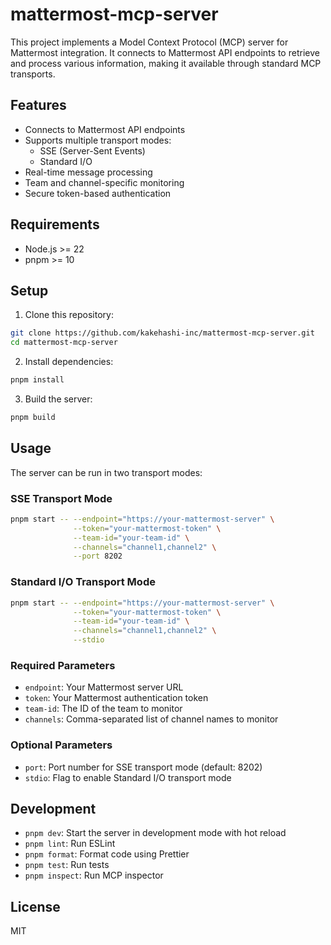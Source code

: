 # mattermost-mcp-server

This project implements a Model Context Protocol (MCP) server for Mattermost integration. It connects to Mattermost API endpoints to retrieve and process various information, making it available through standard MCP transports.

## Features

- Connects to Mattermost API endpoints
- Supports multiple transport modes:
  - SSE (Server-Sent Events)
  - Standard I/O
- Real-time message processing
- Team and channel-specific monitoring
- Secure token-based authentication

## Requirements

- Node.js >= 22
- pnpm >= 10

## Setup

1. Clone this repository:

```bash
git clone https://github.com/kakehashi-inc/mattermost-mcp-server.git
cd mattermost-mcp-server
```

2. Install dependencies:

```bash
pnpm install
```

3. Build the server:

```bash
pnpm build
```

## Usage

The server can be run in two transport modes:

### SSE Transport Mode

```bash
pnpm start -- --endpoint="https://your-mattermost-server" \
              --token="your-mattermost-token" \
              --team-id="your-team-id" \
              --channels="channel1,channel2" \
              --port 8202
```

### Standard I/O Transport Mode

```bash
pnpm start -- --endpoint="https://your-mattermost-server" \
              --token="your-mattermost-token" \
              --team-id="your-team-id" \
              --channels="channel1,channel2" \
              --stdio
```

### Required Parameters

- `endpoint`: Your Mattermost server URL
- `token`: Your Mattermost authentication token
- `team-id`: The ID of the team to monitor
- `channels`: Comma-separated list of channel names to monitor

### Optional Parameters

- `port`: Port number for SSE transport mode (default: 8202)
- `stdio`: Flag to enable Standard I/O transport mode

## Development

- `pnpm dev`: Start the server in development mode with hot reload
- `pnpm lint`: Run ESLint
- `pnpm format`: Format code using Prettier
- `pnpm test`: Run tests
- `pnpm inspect`: Run MCP inspector

## License

MIT

